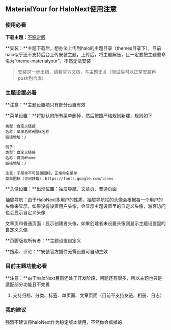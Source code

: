 ## MaterialYour for HaloNext使用注意

### 使用必看

**下载主题：**[不稳定版](https://github.com/daifiyum/halo-theme-MaterialYour/archive/refs/heads/next.zip)

**安装：**主题下载后，想办法上传到halo的主题目录（themes目录下），目前halo似乎还不支持后台上传安装主题，上传后，将主题解压，且一定要把主题重命名为“theme-materialyour”，不然无法安装

> 安装这一步出错，请看官方文档，与主题无关（测试后可以正常安装再push到仓库）

### 主题设置必看

**注意：**主题设置项只有部分设置有效

**菜单设置：**将默认的所有菜单删掉，然后按照严格规则新建，规则如下

```
类型：自定义链接
名称：菜单名称#图标名称
链接地址：/

例子：
类型：自定义链接
名称：首页#home
链接地址：/

注意：子菜单不可设置图标，正常命名菜单
菜单图标（访问获取）：https://fonts.google.com/icons
```

**头像设置：**出现位置：抽屉导航、文章页、普通页面

抽屉导航：由于HaloNext多用户的性质，抽屉导航栏的头像会根据每一个用户的头像来显示，如果没有设置用户头像，会显示主题设置里的自定义头像，游客访问也会显示自定义头像

文章页和普通页面：显示创建者头像，如果创建者未设置头像则显示主题设置里的自定义头像

**页脚版权所有者：**主题设置自定义

**搜索、评论：**安装官方插件无需设置可自动生效

### 目前主题功能必看

**注意：**由于haloNext目前还处于开发阶段，问题还有很多，所以主题也只是适配部分功能且不完善

1. 支持归档、分类、标签、单页面、文章页面（目前不支持友链、相册、日志）

### 我的建议

强烈不建议将haloNext作为稳定版本使用，不然你会疯掉的



